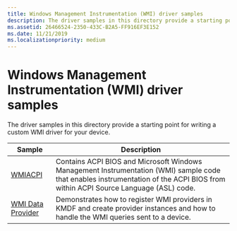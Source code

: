```yaml
---
title: Windows Management Instrumentation (WMI) driver samples
description: The driver samples in this directory provide a starting point for writing a custom WMI driver for your device.
ms.assetid: 26466524-2350-433C-B2A5-FF916EF3E152
ms.date: 11/21/2019
ms.localizationpriority: medium
---
```


# Windows Management Instrumentation (WMI) driver samples

The driver samples in this directory provide a starting point for writing a custom WMI driver for your device.

| Sample | Description |
| --- | --- |
| [WMIACPI](https://docs.microsoft.com/samples/microsoft/windows-driver-samples/wmi-acpi-sample) | Contains ACPI BIOS and Microsoft Windows Management Instrumentation (WMI) sample code that enables instrumentation of the ACPI BIOS from within ACPI Source Language (ASL) code. |
| [WMI Data Provider](https://docs.microsoft.com/samples/microsoft/windows-driver-samples/sample-kmdf-driver-implementing-a-wmi-data-provider) | Demonstrates how to register WMI providers in KMDF and create provider instances and how to handle the WMI queries sent to a device. |
